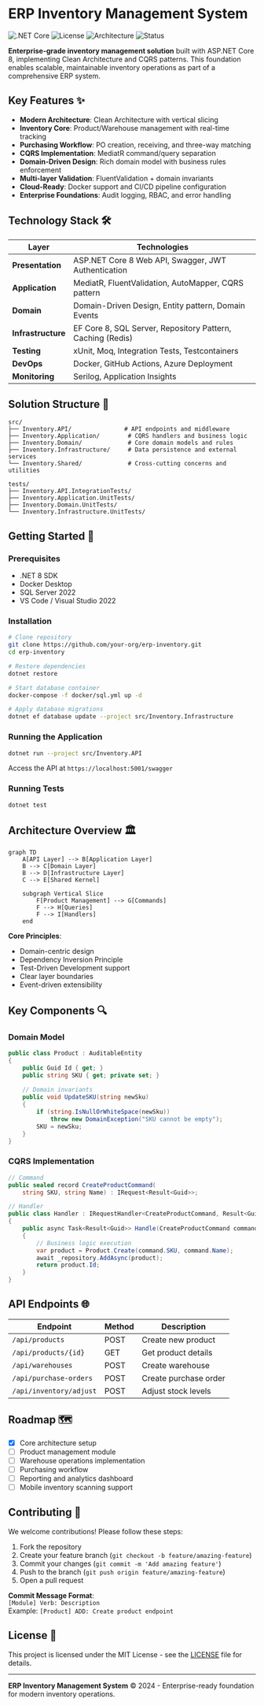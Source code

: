 # ERP Inventory Management System

![.NET Core](https://img.shields.io/badge/.NET-8.0-%23512bd4)
![License](https://img.shields.io/badge/License-MIT-green)
![Architecture](https://img.shields.io/badge/Architecture-Clean%20Architecture-blueviolet)
![Status](https://img.shields.io/badge/Status-Active%20Development-orange)

**Enterprise-grade inventory management solution** built with ASP.NET Core 8, implementing Clean Architecture and CQRS patterns. This foundation enables scalable, maintainable inventory operations as part of a comprehensive ERP system.

## Key Features ✨

- **Modern Architecture**: Clean Architecture with vertical slicing
- **Inventory Core**: Product/Warehouse management with real-time tracking
- **Purchasing Workflow**: PO creation, receiving, and three-way matching
- **CQRS Implementation**: MediatR command/query separation
- **Domain-Driven Design**: Rich domain model with business rules enforcement
- **Multi-layer Validation**: FluentValidation + domain invariants
- **Cloud-Ready**: Docker support and CI/CD pipeline configuration
- **Enterprise Foundations**: Audit logging, RBAC, and error handling

## Technology Stack 🛠️

| Layer               | Technologies                                                                 |
|---------------------|------------------------------------------------------------------------------|
| **Presentation**    | ASP.NET Core 8 Web API, Swagger, JWT Authentication                          |
| **Application**     | MediatR, FluentValidation, AutoMapper, CQRS pattern                          |
| **Domain**          | Domain-Driven Design, Entity pattern, Domain Events                          |
| **Infrastructure**  | EF Core 8, SQL Server, Repository Pattern, Caching (Redis)                   |
| **Testing**         | xUnit, Moq, Integration Tests, Testcontainers                                |
| **DevOps**          | Docker, GitHub Actions, Azure Deployment                                     |
| **Monitoring**      | Serilog, Application Insights                                                |

## Solution Structure 📂

```
src/
├── Inventory.API/               # API endpoints and middleware
├── Inventory.Application/        # CQRS handlers and business logic
├── Inventory.Domain/             # Core domain models and rules
├── Inventory.Infrastructure/     # Data persistence and external services
└── Inventory.Shared/             # Cross-cutting concerns and utilities

tests/
├── Inventory.API.IntegrationTests/
├── Inventory.Application.UnitTests/
├── Inventory.Domain.UnitTests/
└── Inventory.Infrastructure.UnitTests/
```

## Getting Started 🚀

### Prerequisites
- .NET 8 SDK
- Docker Desktop
- SQL Server 2022
- VS Code / Visual Studio 2022

### Installation
```bash
# Clone repository
git clone https://github.com/your-org/erp-inventory.git
cd erp-inventory

# Restore dependencies
dotnet restore

# Start database container
docker-compose -f docker/sql.yml up -d

# Apply database migrations
dotnet ef database update --project src/Inventory.Infrastructure
```

### Running the Application
```bash
dotnet run --project src/Inventory.API
```

Access the API at `https://localhost:5001/swagger`

### Running Tests
```bash
dotnet test
```

## Architecture Overview 🏛️

```mermaid
graph TD
    A[API Layer] --> B[Application Layer]
    B --> C[Domain Layer]
    B --> D[Infrastructure Layer]
    C --> E[Shared Kernel]
    
    subgraph Vertical Slice
        F[Product Management] --> G[Commands]
        F --> H[Queries]
        F --> I[Handlers]
    end
```

**Core Principles**:
- Domain-centric design
- Dependency Inversion Principle
- Test-Driven Development support
- Clear layer boundaries
- Event-driven extensibility

## Key Components 🔍

### Domain Model
```csharp
public class Product : AuditableEntity
{
    public Guid Id { get; }
    public string SKU { get; private set; }
    
    // Domain invariants
    public void UpdateSKU(string newSku)
    {
        if (string.IsNullOrWhiteSpace(newSku))
            throw new DomainException("SKU cannot be empty");
        SKU = newSku;
    }
}
```

### CQRS Implementation
```csharp
// Command
public sealed record CreateProductCommand(
    string SKU, string Name) : IRequest<Result<Guid>>;

// Handler
public class Handler : IRequestHandler<CreateProductCommand, Result<Guid>>
{
    public async Task<Result<Guid>> Handle(CreateProductCommand command)
    {
        // Business logic execution
        var product = Product.Create(command.SKU, command.Name);
        await _repository.AddAsync(product);
        return product.Id;
    }
}
```

## API Endpoints 🌐

| Endpoint                | Method | Description                     |
|-------------------------|--------|---------------------------------|
| `/api/products`         | POST   | Create new product              |
| `/api/products/{id}`    | GET    | Get product details             |
| `/api/warehouses`       | POST   | Create warehouse                |
| `/api/purchase-orders`  | POST   | Create purchase order           |
| `/api/inventory/adjust` | POST   | Adjust stock levels             |

## Roadmap 🗺️

- [x] Core architecture setup
- [ ] Product management module
- [ ] Warehouse operations implementation
- [ ] Purchasing workflow
- [ ] Reporting and analytics dashboard
- [ ] Mobile inventory scanning support

## Contributing 🤝

We welcome contributions! Please follow these steps:
1. Fork the repository
2. Create your feature branch (`git checkout -b feature/amazing-feature`)
3. Commit your changes (`git commit -m 'Add amazing feature'`)
4. Push to the branch (`git push origin feature/amazing-feature`)
5. Open a pull request

**Commit Message Format**:  
`[Module] Verb: Description`  
Example: `[Product] ADD: Create product endpoint`

## License 📄

This project is licensed under the MIT License - see the [LICENSE](LICENSE) file for details.

---

**ERP Inventory Management System** © 2024 - Enterprise-ready foundation for modern inventory operations.